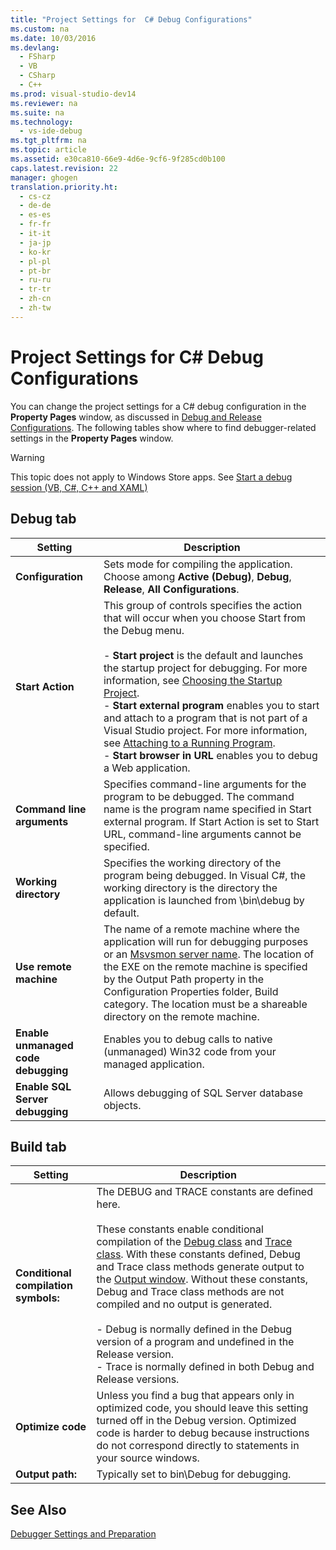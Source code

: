 ```yaml
---
title: "Project Settings for  C# Debug Configurations"
ms.custom: na
ms.date: 10/03/2016
ms.devlang: 
  - FSharp
  - VB
  - CSharp
  - C++
ms.prod: visual-studio-dev14
ms.reviewer: na
ms.suite: na
ms.technology: 
  - vs-ide-debug
ms.tgt_pltfrm: na
ms.topic: article
ms.assetid: e30ca810-66e9-4d6e-9cf6-9f285cd0b100
caps.latest.revision: 22
manager: ghogen
translation.priority.ht: 
  - cs-cz
  - de-de
  - es-es
  - fr-fr
  - it-it
  - ja-jp
  - ko-kr
  - pl-pl
  - pt-br
  - ru-ru
  - tr-tr
  - zh-cn
  - zh-tw
---
```

# Project Settings for  C# Debug Configurations
You can change the project settings for a C# debug configuration in the **Property Pages** window, as discussed in [Debug and Release Configurations](../VS_debugger/How-to--Set-Debug-and-Release-Configurations.md). The following tables show where to find debugger-related settings in the **Property Pages** window.  
  
> [!WARNING]
>  This topic does not apply to Windows Store apps. See [Start a debug session (VB, C#, C++ and XAML)](../VS_debugger/Start-a-debugging-session-for-a-Store-app-in-Visual-Studio--VB--C#--C---and-XAML-.md)  
  
##  <a name="BKMK_Debug_tab"></a> Debug tab  
  
|**Setting**|**Description**|  
|-----------------|---------------------|  
|**Configuration**|Sets mode for compiling the application. Choose among **Active (Debug)**, **Debug**, **Release**, **All Configurations**.|  
|**Start Action**|This group of controls specifies the action that will occur when you choose Start from the Debug menu.<br /><br /> -   **Start project** is the default and launches the startup project for debugging. For more information, see [Choosing the Startup Project](assetId:///222e3f32-a6fe-4941-bf37-6b2a921129fd).<br />-   **Start external program** enables you to start and attach to a program that is not part of a Visual Studio project. For more information, see [Attaching to a Running Program](assetId:///636d0a52-4bfd-48d2-89ad-d7b9ca4dc4f4).<br />-   **Start browser in URL** enables you to debug a Web application.|  
|**Command line arguments**|Specifies command-line arguments for the program to be debugged. The command name is the program name specified in Start external program. If Start Action is set to Start URL, command-line arguments cannot be specified.|  
|**Working directory**|Specifies the working directory of the program being debugged. In Visual C#, the working directory is the directory the application is launched from \bin\debug by default.|  
|**Use remote machine**|The name of a remote machine where the application will run for debugging purposes or an [Msvsmon server name](../Topic/Start%20%20the%20Remote%20Debugging%20Monitor.md). The location of the EXE on the remote machine is specified by the Output Path property in the Configuration Properties folder, Build category. The location must be a shareable directory on the remote machine.|  
|**Enable unmanaged code debugging**|Enables you to debug calls to native (unmanaged) Win32 code from your managed application.|  
|**Enable SQL Server debugging**|Allows debugging of SQL Server database objects.|  
  
##  <a name="BKMK_Build_tab"></a> Build tab  
  
|Setting|Description|  
|-------------|-----------------|  
|**Conditional compilation symbols:**|The DEBUG and TRACE constants are defined here.<br /><br /> These constants enable conditional compilation of the [Debug class](https://msdn.microsoft.com/en-us/library/system.diagnostics.debug.aspx) and [Trace class](https://msdn.microsoft.com/en-us/library/system.diagnostics.trace.aspx). With these constants defined, Debug and Trace class methods generate output to the [Output window](../VS_IDE/Output-Window.md). Without these constants, Debug and Trace class methods are not compiled and no output is generated.<br /><br /> -   Debug is normally defined in the Debug version of a program and undefined in the Release version.<br />-   Trace is normally defined in both Debug and Release versions.|  
|**Optimize code**|Unless you find a bug that appears only in optimized code, you should leave this setting turned off in the Debug version. Optimized code is harder to debug because instructions do not correspond directly to statements in your source windows.|  
|**Output path:**|Typically set to bin\Debug for debugging.|  
  
## See Also  
 [Debugger Settings and Preparation](../VS_debugger/Debugger-Settings-and-Preparation.md)